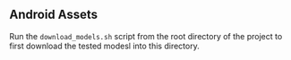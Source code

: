 ## Android Assets

Run the `download_models.sh` script from the root directory of the project to first download the tested modesl into this directory.
